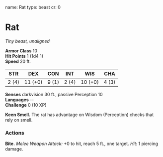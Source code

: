 name: Rat
type: beast
cr: 0

# Rat 
_Tiny beast, unaligned_

**Armor Class** 10    
**Hit Points** 1 (1d4  1)    
**Speed** 20 ft. 

| STR     | DEX     | CON     | INT     | WIS     | CHA     |
|---------|---------|---------|---------|---------|---------|
| 2 (4)  | 11 (+0) | 9 (1)  | 2 (4)  | 10 (+0) | 4 (3)  |  

**Senses** darkvision 30 ft., passive Perception 10    
**Languages** --    
**Challenge** 0 (10 XP) 

**Keen Smell.** The rat has advantage on Wisdom (Perception) checks that rely on smell. 

### Actions    
**Bite.** _Melee Weapon Attack:_ +0 to hit, reach 5 ft., one target. _Hit:_ 1 piercing damage. 
